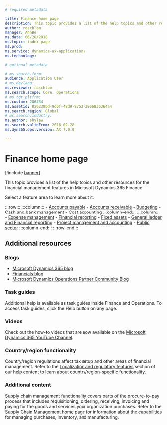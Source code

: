 ```yaml
---
# required metadata

title: Finance home page
description: This topic provides a list of the help topics and other resources for the financial management features in Microsoft Dynamics 365 Finance. 
author: roschlom
manager: AnnBe
ms.date: 06/20/2018
ms.topic: index-page
ms.prod: 
ms.service: dynamics-ax-applications
ms.technology: 

# optional metadata

# ms.search.form: 
audience: Application User
# ms.devlang: 
ms.reviewer: roschlom
ms.search.scope: Core, Operations
# ms.tgt_pltfrm: 
ms.custom: 206434
ms.assetid: 8a6238bd-9d6f-48d9-8752-3966836364a4
ms.search.region: Global
# ms.search.industry: 
ms.author: shylaw
ms.search.validFrom: 2016-02-28
ms.dyn365.ops.version: AX 7.0.0

---
```


# Finance home page

[!include [banner](includes/banner.md)]

This topic provides a list of the help topics and other resources for the financial management features in Microsoft Dynamics 365 Finance. 

Select a feature area to learn more about it.

:::row:::
    :::column:::
        - [Accounts payable](accounts-payable/accounts-payable.md) 
        - [Accounts receivable](accounts-receivable/accounts-receivable.md)
        - [Budgeting](budgeting/budgeting-overview.md) 
        - [Cash and bank management](cash-bank-management/cash-bank-management.md)
        - [Cost accounting](cost-accounting/cost-accounting-home-page.md)
    :::column-end:::
    :::column:::
        - [Expense management](expense-management/expense-management.md)
        - [Financial reporting](../dev-itpro/analytics/financial-reporting-intro.md?toc=/fin-and-ops/toc.json)
        - [Fixed assets](fixed-assets/fixed-assets.md)
        - [General ledger and Financial reporting](general-ledger/general-ledger.md) 
        - [Project management and accounting](project-management/overview-project-management-accounting.md)
        - [Public sector](public-sector/public-sector-functionality.md) 
    :::column-end:::
:::row-end:::


## Additional resources

### Blogs

- [Microsoft Dynamics 365 blog](https://community.dynamics.com/b/msftdynamicsblog?c=Enterprise)
- [Financials blog](https://community.dynamics.com/365/financeandoperations/b/financials) 
- [Microsoft Dynamics Operations Partner Community Blog](https://community.dynamics.com/partner/b/operationspartnercommunityblog)

### Task guides
Additional help is available as task guides inside Finance and Operations. To access task guides, click the Help button on any page.

### Videos

Check out the how-to videos that are now available on the [Microsoft Dynamics 365 YouTube Channel](https://www.youtube.com/channel/UCJGCg4rB3QSs8y_1FquelBQ).

### Country/region functionality

Country/region regulations affect tax setup and other areas of financial management. Refer to the [Localization and regulatory features](../dev-itpro/lcs-solutions/country-region.md?toc=/fin-and-ops/toc.json) section of our help content to learn about country/region-specific functionality.

### Additional content

Supply chain management functionality covers parts of the procure-to-pay process that includes requisitioning, ordering, receiving, invoicing and paying for the goods and services your organization purchases. Refer to the [Supply Chain Management home page](https://github.com/MicrosoftDocs/Dynamics-365-Operations/blob/WhatsNew-SCM-10-0-6/articles/supply-chain/index.md) for information about the capabilities for managing purchases, inventory, and manufacturing. 

